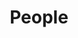 ---
widget: people
headless: true  # This file represents a page section.

active: true

weight: 70
# ... Put Your Section Options Here (title etc.) ...

title: People
content:
  # Choose which groups/teams of users to display.
  #   Edit `user_groups` in each user's profile to add them to one or more of these groups.
  user_groups:
    - Professor
    - Ph.D. Students
    - Grad. Students
    - Alumni
design:
  # Show user's social networking links? (true/false)
  show_social: false
  # Show user's interests? (true/false)
  show_interests: false
  # Show user's role?
  show_role: true
  # Show user's organizations/affiliations?
  show_organizations: false
---